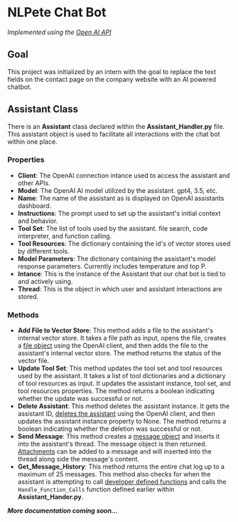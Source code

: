 # **NLPete Chat Bot**
*Implemented using the [Open AI API](https://platform.openai.com/docs/api-reference/introduction)*

## Goal
This project was initialized by an intern with the goal to replace the text fields on the contact page on the company website with an AI powered chatbot.

## Assistant Class
There is an **Assistant** class declared within the **Assistant_Handler.py** file. This assistant object is used to facilitate all interactions with the chat bot within one place. 
### Properties
- **Client**: The OpenAI connection intance used to access the assistant and other APIs.
- **Model**: The OpenAI AI model utilized by the assistant. gpt4, 3.5, etc.
- **Name**: The name of the assistant as is displayed on OpenAI assistants dashboard.
- **Instructions**: The prompt used to set up the assistant's initial context and behavior.
- **Tool Set**: The list of tools used by the assistant. file search, code interpreter, and function calling.
- **Tool Resources**: The dictionary containing the id's of vector stores used by different tools.
- **Model Parameters**: The dictionary containing the assistant's model response parameters. Currently includes temperature and top P.
- **Intance**: This is the instance of the Assistant that our chat bot is tied to and actively using.
- **Thread**: This is the object in which user and assistant interactions are stored.
### Methods
- **Add File to Vector Store**: This method adds a file to the assistant's internal vector store. It takes a file path as input, opens the file, creates a [file object](https://platform.openai.com/docs/api-reference/vector-stores-files/file-object) using the OpenAI client, and then adds the file to the assistant's internal vector store. The method returns the status of the vector file.
- **Update Tool Set**: This method updates the tool set and tool resources used by the assistant. It takes a list of tool dictionaries and a dictionary of tool resources as input. It updates the assistant instance, tool set, and tool resources properties. The method returns a boolean indicating whether the update was successful or not.
- **Delete Assistant**: This method deletes the assistant instance. It gets the assistant ID, [deletes the assistant](https://platform.openai.com/docs/api-reference/assistants/deleteAssistant) using the OpenAI client, and then updates the assistant instance property to None. The method returns a boolean indicating whether the deletion was successful or not.
- **Send Message**: This method creates a [message object](https://platform.openai.com/docs/api-reference/messages/object) and inserts it into the assistant's thread. The message object is then returned. [Attachments](https://platform.openai.com/docs/api-reference/messages/createMessage#messages-createmessage-attachments) can be added to a message and will inserted into the thread along side the message's content.
- **Get_Message_History**: This method returns the entire chat log up to a maximum of 25 messages. This method also checks for when the assistant is attempting to call [developer defined functions](https://platform.openai.com/docs/assistants/tools/function-calling/function-calling-beta) and calls the `Handle_Function_Calls` function defined earlier within **Assistant_Hander.py**.

***More documentation coming soon...***
